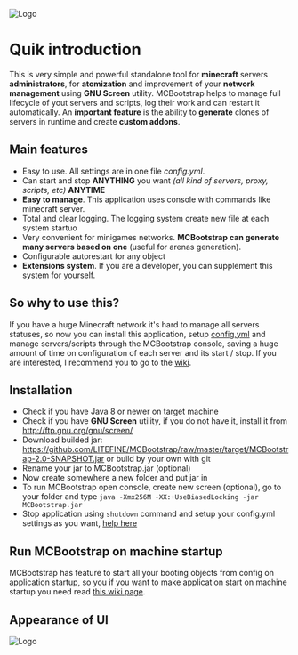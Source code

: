 ![Logo](https://i.ibb.co/HTL2W75/1.png "Logo")

# Quik introduction
This is very simple and powerful standalone tool for **minecraft** servers **administrators**, for **atomization** and improvement of your **network management** using **GNU Screen** utility. MCBootstrap helps to manage full lifecycle of yout servers and scripts, log their work and can restart it automatically. An **important feature** is the ability to **generate** clones of servers in runtime and create **custom addons**.

## Main features
* Easy to use. All settings are in one file _config.yml_.
* Can start and stop **ANYTHING** you want _(all kind of servers, proxy, scripts, etc)_ **ANYTIME**
* **Easy to manage**. This application uses console with commands like minecraft server.
* Total and clear logging. The logging system create new file at each system startuo
* Very convenient for minigames networks. **MCBootstrap can generate many servers based on one** (useful for arenas generation).
* Configurable autorestart for any object
* **Extensions system**. If you are a developer, you can supplement this system for yourself.

## So why to use this?
If you have a huge Minecraft network it's hard to manage all servers statuses, so now you can install this application, setup [config.yml](https://github.com/LITEFINE/MCBootstrap/blob/master/src/main/resources/config.yml) and manage servers/scripts through the MCBootstrap console, saving a huge amount of time on configuration of each server and its start / stop. If you are interested, I recommend you to go to the [wiki](https://github.com/LITEFINE/MCBootstrap/wiki).

## Installation
* Check if you have Java 8 or newer on target machine
* Check if you have **GNU Screen** utility, if you do not have it, install it from http://ftp.gnu.org/gnu/screen/
* Download builded jar: https://github.com/LITEFINE/MCBootstrap/raw/master/target/MCBootstrap-2.0-SNAPSHOT.jar or build by your own with git
* Rename your jar to MCBootstrap.jar (optional)
* Now create somewhere a new folder and put jar in
* To run MCBootstrap open console, create new screen (optional), go to your folder and type ```java -Xmx256M -XX:+UseBiasedLocking -jar MCBootstrap.jar```
* Stop application using ```shutdown``` command and setup your config.yml settings as you want, [help here](https://github.com/LITEFINE/MCBootstrap/wiki/Config-setup)

## Run MCBootstrap on machine startup
MCBootstrap has feature to start all your booting objects from config on application startup, so you if you want to make application start on machine startup you need read [this wiki page](https://github.com/LITEFINE/MCBootstrap/wiki/Boot-on-machine-startup).

## Appearance of UI
![Logo](https://i.ibb.co/WWq0J92/2019-01-29-9-50-21.png "Screenshot of work")

